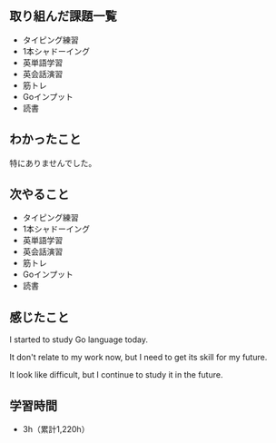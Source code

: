 ## 取り組んだ課題一覧
- タイピング練習
- 1本シャドーイング
- 英単語学習
- 英会話演習
- 筋トレ
- Goインプット
- 読書
## わかったこと
特にありませんでした。
## 次やること
- タイピング練習
- 1本シャドーイング
- 英単語学習
- 英会話演習
- 筋トレ
- Goインプット
- 読書
## 感じたこと
I started to study Go language today.

It don't relate to my work now, but I need to get its skill for my future.

It look like difficult, but I continue to study it in the future.

## 学習時間
- 3h（累計1,220h）
